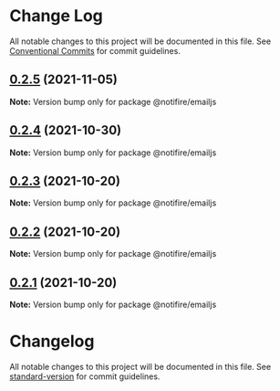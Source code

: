 # Change Log

All notable changes to this project will be documented in this file.
See [Conventional Commits](https://conventionalcommits.org) for commit guidelines.

## [0.2.5](https://github.com/notifirehq/notifire/compare/v0.2.4...v0.2.5) (2021-11-05)

**Note:** Version bump only for package @notifire/emailjs





## [0.2.4](https://github.com/notifirehq/notifire/compare/v0.2.3...v0.2.4) (2021-10-30)

**Note:** Version bump only for package @notifire/emailjs





## [0.2.3](https://github.com/notifirehq/notifire/compare/v0.2.2...v0.2.3) (2021-10-20)

**Note:** Version bump only for package @notifire/emailjs





## [0.2.2](https://github.com/notifirehq/notifire/compare/v0.1.4...v0.2.2) (2021-10-20)

**Note:** Version bump only for package @notifire/emailjs





## [0.2.1](https://github.com/notifirehq/notifire/compare/v0.1.4...v0.2.1) (2021-10-20)

**Note:** Version bump only for package @notifire/emailjs





# Changelog

All notable changes to this project will be documented in this file. See [standard-version](https://github.com/conventional-changelog/standard-version) for commit guidelines.

